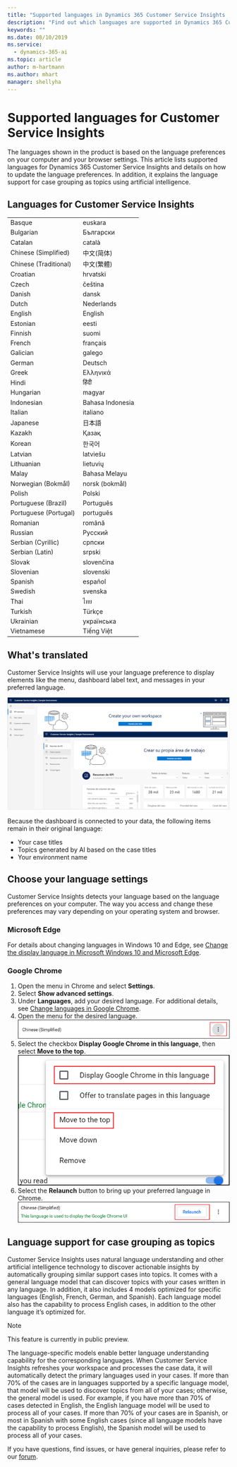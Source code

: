 ```yaml
---
title: "Supported languages in Dynamics 365 Customer Service Insights | Microsoft Docs"
description: "Find out which languages are supported in Dynamics 365 Customer Service Insights."
keywords: ""
ms.date: 08/10/2019
ms.service:
  - dynamics-365-ai
ms.topic: article
author: m-hartmann
ms.author: mhart
manager: shellyha
---
```


# Supported languages for Customer Service Insights

The languages shown in the product is based on the language preferences on your computer and your browser settings. This article lists supported languages for Dynamics 365 Customer Service Insights and details on how to update the language preferences. In addition, it explains the language support for case grouping as topics using artificial intelligence.

## Languages for Customer Service Insights

|   |  |
| ------------- | ------------- |
|Basque |euskara |
|Bulgarian |Български |
|Catalan |català |
|Chinese (Simplified) |中文(简体) |
|Chinese (Traditional) |中文(繁體) |
|Croatian |hrvatski |
|Czech |čeština |
|Danish |dansk |
|Dutch |Nederlands |
|English |English |
|Estonian |eesti |
|Finnish |suomi |
|French |français |
|Galician |galego |
|German |Deutsch |
|Greek |Ελληνικά |
|Hindi |हिंदी |
|Hungarian |magyar |
|Indonesian |Bahasa Indonesia |
|Italian |italiano |
|Japanese |日本語 |
|Kazakh |Қазақ |
|Korean |한국어 |
|Latvian |latviešu |
|Lithuanian |lietuvių |
|Malay |Bahasa Melayu |
|Norwegian (Bokmål) |norsk (bokmål) |
|Polish |Polski |
|Portuguese (Brazil) |Português |
|Portuguese (Portugal) |português |
|Romanian |română |
|Russian |Русский |
|Serbian (Cyrillic) |српски |
|Serbian (Latin) |srpski |
|Slovak |slovenčina |
|Slovenian |slovenski |
|Spanish |español |
|Swedish |svenska |
|Thai |ไทย |
|Turkish |Türkçe |
|Ukrainian |українська |
|Vietnamese |Tiếng Việt |

## What's translated

Customer Service Insights will use your language preference to display elements like the menu, dashboard label text, and messages in your preferred language. 

![User interface in English and Spanish](media/translated-UI.png)

Because the dashboard is connected to your data, the following items remain in their original language:

- Your case titles
- Topics generated by AI based on the case titles
- Your environment name

## Choose your language settings  

Customer Service Insights detects your language based on the language preferences on your computer. The way you access and change these preferences may vary depending on your operating system and browser. 

### Microsoft Edge

For details about changing languages in Windows 10 and Edge, see [Change the display language in Microsoft Windows 10 and Microsoft Edge](https://support.microsoft.com/help/4496404/windows-10-manage-the-input-and-display-language#display_language).

### Google Chrome

1. Open the menu in Chrome and select **Settings**.
2. Select **Show advanced settings**.
3. Under **Languages**, add your desired language. For additional details, see [Change languages in Google Chrome](https://support.google.com/chrome/answer/173424).
4. Open the menu for the desired language.
   ![Menu control for a language in Chrome](media/chrome-language-settings.png)
5. Select the checkbox **Display Google Chrome in this language**, then select **Move to the top**.
   ![Adjust language settings in Chrome](media/chrome-move-language.png)
6. Select the **Relaunch** button to bring up your preferred language in Chrome.
   ![Relaunch control in Chrome](media/chrome-relaunch-language.png)

## Language support for case grouping as topics

Customer Service Insights uses natural language understanding and other artificial intelligence technology to discover actionable insights by automatically grouping similar support cases into topics. It comes with a general language model that can discover topics with your cases written in any language. In addition, it also includes 4 models optimized for specific languages (English, French, German, and Spanish). Each language model also has the capability to process English cases, in addition to the other language it’s optimized for.

> [!NOTE]
> This feature is currently in public preview.  

The language-specific models enable better language understanding capability for the corresponding languages. When Customer Service Insights refreshes your workspace and processes the case data, it will automatically detect the primary languages used in your cases. If more than 70% of the cases are in languages supported by a specific language model, that model will be used to discover topics from all of your cases; otherwise, the general model is used. For example, if you have more than 70% of cases detected in English, the English language model will be used to process all of your cases. If more than 70% of your cases are in Spanish, or most in Spanish with some English cases (since all language models have the capability to process English), the Spanish model will be used to process all of your cases. 

If you have questions, find issues, or have general inquiries, please refer to our [forum](https://community.dynamics.com/365/aicustomerservice/f/dynamics-365-customer-service-insights).
